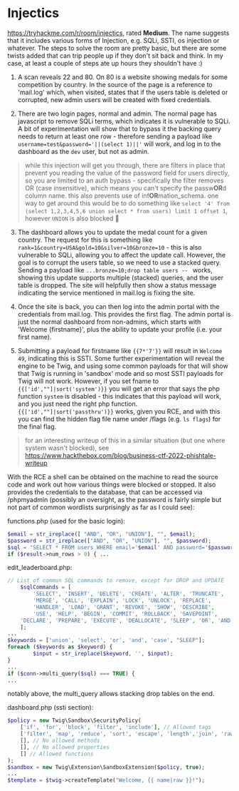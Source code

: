 # Injectics

https://tryhackme.com/r/room/injectics, rated **Medium**. The name suggests that it includes various forms of Injection, e.g. SQLi, SSTI, os injection or whatever. The steps to solve the room are pretty basic, but there are some twists added that can trip people up if they don't sit back and think. In my case, at least a couple of steps ate up hours they shouldn't have :)

1. A scan reveals 22 and 80. On 80 is a website showing medals for some competition by country. In the source of the page is a reference to 'mail.log' which, when visited, states that if the users table is deleted or corrupted, new admin users will be created with fixed credentials.

2. There are two login pages, normal and admin. The normal page has javascript to remove SQLi terms, which indicates it is vulnerable to SQLi. A bit of experimentation will show that to bypass it the backing query needs to return at least one row - therefore sending a payload like `username=test&password='||(select 1)||'` will work, and log in to the dashboard as the `dev` user, but not as admin.

> while this injection will get you through, there are filters in place that prevent you reading the value of the password field for users directly, so you are limited to an auth bypass - specifically the filter removes OR (case insensitive), which means you can't specify the passw**OR**d column name. this also prevents use of inf**OR**mation_schema. one way to get around this would be to do something like `select '4' from (select 1,2,3,4,5,6 union select * from users) limit 1 offset 1`, however `UNION` is also blocked 🤪

3. The dashboard allows you to update the medal count for a given country. The request for this is something like `rank=1&country=USA&gold=10&silver=10&bronze=10` - this is also vulnerable to SQLi, allowing you to affect the update call. However, the goal is to corrupt the users table, so we need to use a stacked query. Sending a payload like `...bronze=10;drop table users -- ` works, showing this update supports multiple (stacked) queries, and the user table is dropped. The site will helpfully then show a status message indicating the service mentioned in mail.log is fixing the site.

4. Once the site is back, you can then log into the admin portal with the credentials from mail.log. This provides the first flag. The admin portal is just the normal dashboard from non-admins, which starts with 'Welcome {firstname}', plus the ability to update your profile (i.e. your first name).

5. Submitting a payload for firstname like `{{7*'7'}}` will result in `Welcome 49`, indicating this is SSTI. Some further experimentation will reveal the engine to be Twig, and using some common payloads for that will show that Twig is running in 'sandbox' mode and so most SSTI payloads for Twig will not work. However, if you set fname to `{{['id',""]|sort('system')}}` you will get an error that says the php function `system` is disabled - this indicates that this payload will work, and you just need the right php function. `{{['id',""]|sort('passthru')}}` works, given you RCE, and with this you can find the hidden flag file name under /flags (e.g. `ls flags`) for the final flag.

> for an interesting writeup of this in a similar situation (but one where system wasn't blocked), see https://www.hackthebox.com/blog/business-ctf-2022-phishtale-writeup

With the RCE a shell can be obtained on the machine to read the source code and work out how various things were blocked or stopped. It also provides the credentials to the database, that can be accessed via /phpmyadmin (possibly an oversight, as the password is fairly simple but not part of common wordlists surprisingly as far as I could see):

functions.php (used for the basic login):

```php
$email = str_ireplace([ "AND", "OR", "UNION"], "", $email);
$password = str_ireplace(["AND", "OR", "UNION"], "", $password);
$sql = "SELECT * FROM users WHERE email='$email' AND password='$password'";
if ($result->num_rows > 0) { ...
```

edit_leaderboard.php:

```php
// List of common SQL commands to remove, except for DROP and UPDATE
    $sqlCommands = [
        'SELECT', 'INSERT', 'DELETE', 'CREATE', 'ALTER', 'TRUNCATE',
        'MERGE', 'CALL', 'EXPLAIN', 'LOCK', 'UNLOCK', 'REPLACE',
        'HANDLER', 'LOAD', 'GRANT', 'REVOKE', 'SHOW', 'DESCRIBE',
        'USE', 'HELP', 'BEGIN', 'COMMIT', 'ROLLBACK', 'SAVEPOINT',
    'DECLARE', 'PREPARE', 'EXECUTE', 'DEALLOCATE', 'SLEEP', 'OR', 'AND', 'CURSOR'
    ];
...
$keywords = ['union', 'select', 'or', 'and', 'case', "SLEEP"];
foreach ($keywords as $keyword) {
        $input = str_ireplace($keyword, '', $input);
}
...
if ($conn->multi_query($sql) === TRUE) {
...
```

notably above, the multi_query allows stacking drop tables on the end.

dashboard.php (ssti section):

```php
$policy = new Twig\Sandbox\SecurityPolicy(
    ['if', 'for', 'block', 'filter', 'include'], // Allowed tags
    ['filter', 'map', 'reduce', 'sort', 'escape', 'length','join', 'raw', 'upper'], // Allowed filters
    [], // No allowed methods
    [], // No allowed properties
    [] // Allowed functions
);
$sandbox = new Twig\Extension\SandboxExtension($policy, true);
...
$template = $twig->createTemplate("Welcome, {{ name|raw }}!");
```
